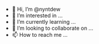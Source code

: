 - 👋 Hi, I’m @nyntdew
- 👀 I’m interested in ...
- 🌱 I’m currently learning ...
- 💞️ I’m looking to collaborate on ...
- 📫 How to reach me ...

<!---
nyntdew/nyntdew is a ✨ special ✨ repository because its `README.md` (this file) appears on your GitHub profile.
You can click the Preview link to take a look at your changes.
--->

